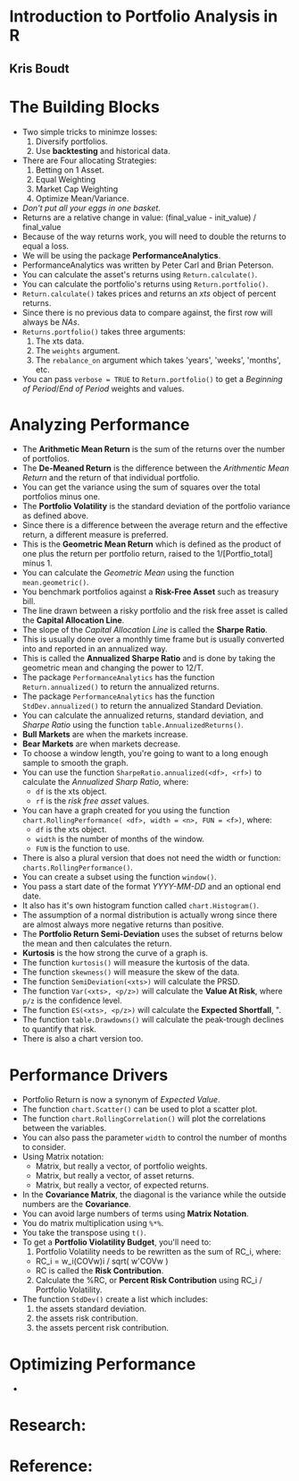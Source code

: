 # Introduction to Portfolio Analysis in R
## Kris Boudt

# The Building Blocks
- Two simple tricks to minimze losses:
  1. Diversify portfolios.
  2. Use **backtesting** and historical data.
- There are Four allocating Strategies:
  1. Betting on 1 Asset.
  2. Equal Weighting
  3. Market Cap Weighting
  4.  Optimize Mean/Variance.
- *Don't put all your eggs in one basket.*
- Returns are a relative change in value: (final_value - init_value) / final_value
- Because of the way returns work, you will need to double the returns to equal a loss.
- We will be using the package **PerformanceAnalytics**.
- PerformanceAnalytics was written by Peter Carl and Brian Peterson.
- You can calculate the asset's returns using `Return.calculate()`.
- You can calculate the portfolio's returns using `Return.portfolio()`.
- `Return.calculate()` takes prices and returns an *xts* object of percent returns.
- Since there is no previous data to compare against, the first row will always be *NAs*.
- `Returns.portfolio()` takes three arguments:
  1. The xts data.
  2. The `weights` argument.
  3. The `rebalance_on` argument which takes 'years', 'weeks', 'months', etc.
- You can pass `verbose = TRUE` to `Return.portfolio()` to get a *Beginning of Period*/*End of Period* weights and values.


# Analyzing Performance
- The **Arithmetic Mean Return** is the sum of the returns over the number of portfolios.
- The **De-Meaned Return** is the difference between the *Arithmentic Mean Return* and the return of that individual portfolio.
- You can get the variance using the sum of squares over the total portfolios minus one.
- The **Portfolio Volatility** is the standard deviation of the portfolio variance as defined above.
- Since there is a difference between the average return and the effective return, a different measure is preferred.
- This is the **Geometric Mean Return** which is defined as the product of one plus the return per portfolio return, raised to the 1/[Portfio_total] minus 1.
- You can calculate the *Geometric Mean* using the function `mean.geometric()`.
- You benchmark portfolios against a **Risk-Free Asset** such as treasury bill.
- The line drawn between a risky portfolio and the risk free asset is called the **Capital Allocation Line**.
- The slope of the *Capital Allocation Line* is called the **Sharpe Ratio**.
- This is usually done over a monthly time frame but is usually converted into and reported in an annualized way.
- This is called the **Annualized Sharpe Ratio** and is done by taking the geometric mean and changing the power to 12/T.
- The package `PerformanceAnalytics` has the function `Return.annualized()` to return the annualized returns.
- The package `PerformanceAnalytics` has the function `StdDev.annualized()` to return the annualized Standard Deviation.
- You can calculate the annualized returns, standard deviation, and *Sharpe Ratio* using the function `table.AnnualizedReturns()`.
- **Bull Markets** are when the markets increase.
- **Bear Markets** are when markets decrease.
- To choose a window length, you're going to want to a long enough sample to smooth the graph.
- You can use the function `SharpeRatio.annualized(<df>, <rf>)` to calculate the *Annualized Sharp Ratio*, where:
  * `df` is the xts object.
  * `rf` is the *risk free asset* values.
- You can have a graph created for you using the function `chart.RollingPerformance( <df>, width = <n>, FUN = <f>)`, where:
  * `df` is the xts object.
  * `width` is the number of months of the window.
  * `FUN` is the function to use.
- There is also a plural version that does not need the width or function: `charts.RollingPerformance()`.
- You can create a subset using the function `window()`.
- You pass a start date of the format *YYYY-MM-DD* and an optional end date.
- It also has it's own histogram function called `chart.Histogram()`.
- The assumption of a normal distribution is actually wrong since there are almost always more negative returns than positive.
- The **Portfolio Return Semi-Deviation** uses the subset of returns below the mean and then calculates the return.
- **Kurtosis** is the how strong the curve of a graph is.
- The function `kurtosis()` will measure the kurtosis of the data.
- The function `skewness()` will measure the skew of the data.
- The function `SemiDeviation(<xts>)` will calculate the PRSD.
- The function `Var(<xts>, <p/z>)` will calculate the **Value At Risk**, where `p/z` is the confidence level.
- The function `ES(<xts>, <p/z>)` will calculate the **Expected Shortfall**, ".
- The function `table.Drawdowns()` will calculate the peak-trough declines to quantify that risk.
- There is also a chart version too.

# Performance Drivers
- Portfolio Return is now a synonym of *Expected Value*.
- The function `chart.Scatter()` can be used to plot a scatter plot.
- The function `chart.RollingCorrelation()` will plot the correlations between the variables.
- You can also pass the parameter `width` to control the number of months to consider.
- Using Matrix notation:
  * Matrix, but really a vector, of portfolio weights.
  * Matrix, but really a vector, of asset returns.
  * Matrix, but really a vector, of expected returns.
- In the **Covariance Matrix**, the diagonal is the variance while the outside numbers are the **Covariance**.
- You can avoid large numbers of terms using **Matrix Notation**.
- You do matrix multiplication using `%*%`.
- You take the transpose using `t()`.
- To get a **Portfolio Violatility Budget**, you'll need to:
  1. Portfolio Volatility needs to be rewritten as the sum of RC_i, where:
    * RC_i = w_i(COVw)i / sqrt( w'COVw )
    * RC is called the **Risk Contribution**.
  2. Calculate the %RC, or **Percent Risk Contribution** using RC_i / Portfolio Volatility.
- The function `StdDev()` create a list which includes:
  1. the assets standard deviation.
  2. the assets risk contribution.
  3. the assets percent risk contribution.

# Optimizing Performance
-

# Research:


# Reference:
